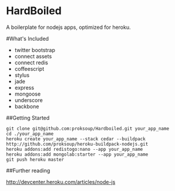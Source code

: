 HardBoiled
===

A boilerplate for nodejs apps, optimized for heroku.

#What's Included

- twitter bootstrap
- connect assets
- connect redis
- coffeescript
- stylus
- jade
- express
- mongoose
- underscore
- backbone

##Getting Started

	git clone git@github.com:proksoup/Hardboiled.git your_app_name
	cd ./your_app_name
	heroku create your_app_name --stack cedar --buildpack http://github.com/proksoup/heroku-buildpack-nodejs.git
	heroku addons:add redistogo:nano --app your_app_name
	heroku addons:add mongolab:starter --app your_app_name
	git push heroku master

##Further reading

http://devcenter.heroku.com/articles/node-js
